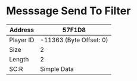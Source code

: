 
#  Messsage Send To Filter
Address   | 57F1D8
----------|-------------
Player ID | -11363 (Byte Offset: 0)
Size 	  | 2
Length 	  | 2
SC:R      | Simple Data


